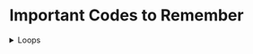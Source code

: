 # Important Codes to Remember

<details>
<summary>Loops</summary>
    * For Loops
        - `for (int i = 1; i <= 5; i++)`
        - Output:
            * i = 1
            * i = 2
            * i = 3
            * i = 4
            * i = 5
</details>
